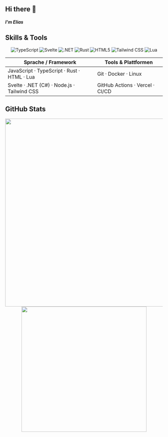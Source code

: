 ## Hi there 👋
##### I'm Elias

##  Skills & Tools
<div align="center">
  <img src="https://img.shields.io/badge/TypeScript-3178C6?style=for-the-badge&logo=typescript&logoColor=white" alt="TypeScript"/>
  <img src="https://img.shields.io/badge/Svelte-FF3E00?style=for-the-badge&logo=svelte&logoColor=white" alt="Svelte"/>
  <img src="https://img.shields.io/badge/.NET-512BD4?style=for-the-badge&logo=dotnet&logoColor=white" alt=".NET"/>
  <img src="https://img.shields.io/badge/Rust-000000?style=for-the-badge&logo=rust&logoColor=white" alt="Rust"/>
  <img src="https://img.shields.io/badge/HTML5-E34F26?style=for-the-badge&logo=html5&logoColor=white" alt="HTML5"/>
  <img src="https://img.shields.io/badge/Tailwind_CSS-38B2AC?style=for-the-badge&logo=tailwind-css&logoColor=white" alt="Tailwind CSS"/>
  <img src="https://img.shields.io/badge/Lua-2C2D72?style=for-the-badge&logo=lua&logoColor=white" alt="Lua"/>
<br>
  
| **Sprache / Framework**                       | **Tools & Plattformen**                   |
|----------------------------------------------|-------------------------------------------|
| JavaScript · TypeScript · Rust · HTML · Lua  | Git · Docker · Linux                      |
| Svelte · .NET (C#) · Node.js · Tailwind CSS  | GitHub Actions · Vercel · CI/CD           |

</div>

## GitHub Stats 
<div align="center">
  <a>
    <img width="600" align="center" src="https://github-readme-stats.vercel.app/api?username=n1k4nwt&show_icons=true&theme=transparent" />
  </a>
  <a>
    <img width="400" align="center" src="https://github-readme-stats.vercel.app/api/top-langs/?username=n1k4nwt&layout=donut" />
  </a>
</div>  
